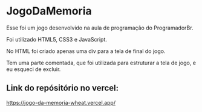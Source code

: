 # JogoDaMemoria

Esse foi um jogo desenvolvido na aula de programação do ProgramadorBr.

Foi utilizado HTML5, CSS3 e JavaScript.

No HTML foi criado apenas uma div para a tela de final do jogo.

Tem uma parte comentada, que foi utilizada para estruturar a tela de jogo, e eu esqueci de excluir.

## Link do repósitório no vercel:
https://jogo-da-memoria-wheat.vercel.app/

